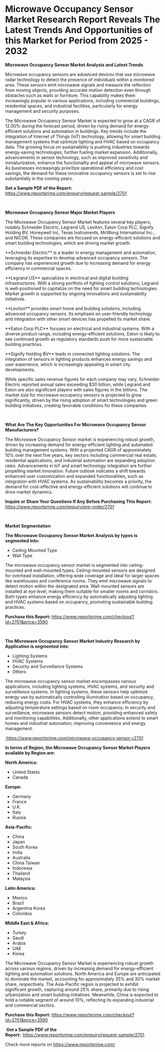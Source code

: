 <p><h1>Microwave Occupancy Sensor Market Research Report Reveals The Latest Trends And Opportunities of this Market for Period from 2025 - 2032</h1></p><p><strong>Microwave Occupancy Sensor Market Analysis and Latest Trends</strong></p>
<p><p>Microwave occupancy sensors are advanced devices that use microwave radar technology to detect the presence of individuals within a monitored area. These sensors emit microwave signals and measure the reflection from moving objects, providing accurate motion detection even through obstacles such as walls or furniture. This capability makes them increasingly popular in various applications, including commercial buildings, residential spaces, and industrial facilities, particularly for energy management and security purposes.</p><p>The Microwave Occupancy Sensor Market is expected to grow at a CAGR of 12.00% during the forecast period, driven by rising demand for energy-efficient solutions and automation in buildings. Key trends include the integration of Internet of Things (IoT) technology, allowing for smart building management systems that optimize lighting and HVAC based on occupancy data. The growing focus on sustainability is pushing industries towards energy-saving technologies, further fueling market expansion. Additionally, advancements in sensor technology, such as improved sensitivity and miniaturization, enhance the functionality and appeal of microwave sensors. As businesses increasingly prioritize operational efficiency and cost savings, the demand for these innovative occupancy sensors is set to rise substantially in the coming years.</p></p>
<p><strong>Get a Sample PDF of the Report:&nbsp;</strong> <a href="https://www.reportprime.com/enquiry/request-sample/2701?utm_campaign=2893&utm_medium=2&utm_source=Github&utm_content=ia&utm_term=18032025&utm_id=microwave-occupancy-sensor">https://www.reportprime.com/enquiry/request-sample/2701</a></p>
<p>&nbsp;</p>
<p><strong>Microwave Occupancy Sensor Major Market Players</strong></p>
<p><p>The Microwave Occupancy Sensor Market features several key players, notably Schneider Electric, Legrand US, Leviton, Eaton Corp PLC, Signify Holding BV, Honeywell Inc, Texas Instruments, McWong International Inc., and NICOR. These companies are focused on energy-efficient solutions and smart building technologies, which are driving market growth.</p><p>**Schneider Electric** is a leader in energy management and automation, leveraging its expertise to develop advanced occupancy sensors. The company has experienced growth due to increasing demand for energy efficiency in commercial spaces.</p><p>**Legrand US** specializes in electrical and digital building infrastructures. With a strong portfolio of lighting control solutions, Legrand is well-positioned to capitalize on the need for smart building technologies. Market growth is supported by ongoing innovations and sustainability initiatives.</p><p>**Leviton** provides smart home and building solutions, including advanced occupancy sensors. Its emphasis on user-friendly technology and integration with other smart devices has propelled its market share.</p><p>**Eaton Corp PLC** focuses on electrical and industrial systems. With a diverse product range, including energy-efficient solutions, Eaton is likely to see continued growth as regulatory standards push for more sustainable building practices.</p><p>**Signify Holding BV** leads in connected lighting solutions. The integration of sensors in lighting products enhances energy savings and user experience, which is increasingly appealing in smart city developments.</p><p>While specific sales revenue figures for each company may vary, Schneider Electric reported annual sales exceeding $30 billion, while Legrand and Eaton are also significant players with sales figures in the billions. The market size for microwave occupancy sensors is projected to grow significantly, driven by the rising adoption of smart technologies and green building initiatives, creating favorable conditions for these companies.</p></p>
<p>&nbsp;</p>
<p><strong>What Are The Key Opportunities For Microwave Occupancy Sensor Manufacturers?</strong></p>
<p><p>The Microwave Occupancy Sensor market is experiencing robust growth, driven by increasing demand for energy-efficient lighting and automated building management systems. With a projected CAGR of approximately 10% over the next five years, key sectors including commercial real estate, residential applications, and industrial automation are expanding adoption rates. Advancements in IoT and smart technology integration are further propelling market innovation. Future outlook indicates a shift towards enhanced user customization and expanded functionalities, such as integration with HVAC systems. As sustainability becomes a priority, the demand for cost-effective and energy-efficient solutions will continue to drive market dynamics.</p></p>
<p><strong>Inquire or Share Your Questions If Any Before Purchasing This Report:</strong> <a href="https://www.reportprime.com/enquiry/pre-order/2701?utm_campaign=2893&utm_medium=2&utm_source=Github&utm_content=ia&utm_term=18032025&utm_id=microwave-occupancy-sensor">https://www.reportprime.com/enquiry/pre-order/2701</a></p>
<p>&nbsp;</p>
<p><strong>Market Segmentation</strong></p>
<p><strong>The Microwave Occupancy Sensor Market Analysis by types is segmented into:</strong></p>
<p><ul><li>Ceiling Mounted Type</li><li>Wall Type</li></ul></p>
<p><p>The microwave occupancy sensor market is segmented into ceiling-mounted and wall-mounted types. Ceiling-mounted sensors are designed for overhead installation, offering wide coverage and ideal for larger spaces like warehouses and conference rooms. They emit microwave signals to detect motion within the designated area. Wall-mounted sensors are installed at eye level, making them suitable for smaller rooms and corridors. Both types enhance energy efficiency by automatically adjusting lighting and HVAC systems based on occupancy, promoting sustainable building practices.</p></p>
<p><strong>Purchase this Report:&nbsp;</strong><a href="https://www.reportprime.com/checkout?id=2701&price=3590&utm_campaign=2893&utm_medium=2&utm_source=Github&utm_content=ia&utm_term=18032025&utm_id=microwave-occupancy-sensor">https://www.reportprime.com/checkout?id=2701&price=3590</a></p>
<p>&nbsp;</p>
<p><strong>The Microwave Occupancy Sensor Market Industry Research by Application is segmented into:</strong></p>
<p><ul><li>Lighting Systems</li><li>HVAC Systems</li><li>Security and Surveillance Systems</li><li>Others</li></ul></p>
<p><p>The microwave occupancy sensor market encompasses various applications, including lighting systems, HVAC systems, and security and surveillance systems. In lighting systems, these sensors help optimize energy use by automatically controlling illumination based on occupancy, reducing energy costs. For HVAC systems, they enhance efficiency by adjusting temperature settings based on room occupancy. In security and surveillance, microwave sensors detect motion, providing enhanced safety and monitoring capabilities. Additionally, other applications extend to smart homes and industrial automation, improving convenience and energy management.</p></p>
<p><a href="https://www.reportprime.com/microwave-occupancy-sensor-r2701?utm_campaign=2893&utm_medium=2&utm_source=Github&utm_content=ia&utm_term=18032025&utm_id=microwave-occupancy-sensor">&nbsp;https://www.reportprime.com/microwave-occupancy-sensor-r2701</a></p>
<p><strong>In terms of Region, the Microwave Occupancy Sensor Market Players available by Region are:</strong></p>
<p>
    <p> <strong> North America: </strong>
        <ul>
            <li>United States</li>
            <li>Canada</li>
        </ul>
        </p> 
    <p> <strong> Europe: </strong>
        <ul>
            <li>Germany</li>
            <li>France</li>
            <li>U.K.</li>
            <li>Italy</li>
            <li>Russia</li>
        </ul>
        </p> 
    <p> <strong> Asia-Pacific: </strong>
        <ul>
            <li>China</li>
            <li>Japan</li>
            <li>South Korea</li>
            <li>India</li>
            <li>Australia</li>
            <li>China Taiwan</li>
            <li>Indonesia</li>
            <li>Thailand</li>
            <li>Malaysia</li>
        </ul>
        </p> 
    <p> <strong> Latin America: </strong>
        <ul>
            <li>Mexico</li>
            <li>Brazil</li>
            <li>Argentina Korea</li>
            <li>Colombia</li>
        </ul>
        </p> 
    <p> <strong> Middle East & Africa: </strong>
        <ul>
            <li>Turkey</li>
            <li>Saudi</li>
            <li>Arabia</li>
            <li>UAE</li>
            <li>Korea</li>
        </ul>
    </p>
    </p>
<p><p>The Microwave Occupancy Sensor Market is experiencing robust growth across various regions, driven by increasing demand for energy-efficient lighting and automation solutions. North America and Europe are anticipated to dominate the market, accounting for approximately 35% and 30% market share, respectively. The Asia-Pacific region is projected to exhibit significant growth, capturing around 25% share, primarily due to rising urbanization and smart building initiatives. Meanwhile, China is expected to hold a notable segment of around 10%, reflecting its expanding industrial and commercial sectors.</p></p>
<p><strong>Purchase this Report: </strong><a href="https://www.reportprime.com/checkout?id=2701&price=3590&utm_campaign=2893&utm_medium=2&utm_source=Github&utm_content=ia&utm_term=18032025&utm_id=microwave-occupancy-sensor">https://www.reportprime.com/checkout?id=2701&price=3590</a></p>
<p>&nbsp;<strong>Get a Sample PDF of the Report:&nbsp;&nbsp;</strong><a href="https://www.reportprime.com/enquiry/request-sample/2701?utm_campaign=2893&utm_medium=2&utm_source=Github&utm_content=ia&utm_term=18032025&utm_id=microwave-occupancy-sensor">https://www.reportprime.com/enquiry/request-sample/2701</a></p>
<p><strong></strong></p>
<p>Check more reports on <a href="https://www.reportprime.com/?utm_campaign=2893&utm_medium=2&utm_source=Github&utm_content=ia&utm_term=18032025&utm_id=microwave-occupancy-sensor">https://www.reportprime.com/</a></p>